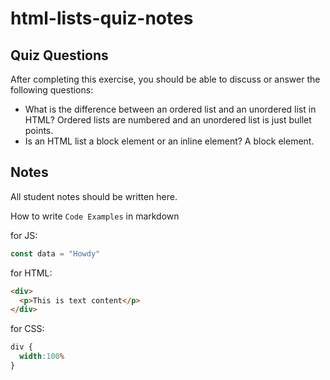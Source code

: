 # html-lists-quiz-notes

## Quiz Questions

After completing this exercise, you should be able to discuss or answer the following questions:

- What is the difference between an ordered list and an unordered list in HTML?
Ordered lists are numbered and an unordered list is just bullet points.
- Is an HTML list a block element or an inline element?
A block element.

## Notes

All student notes should be written here.


How to write `Code Examples` in markdown

for JS:
```javascript
const data = "Howdy"
```

for HTML:
```html
<div>
  <p>This is text content</p>
</div>
```

for CSS:
```css
div {
  width:100%
}
```
